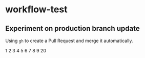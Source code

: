 # workflow-test

## Experiment on production branch update

Using `gh` to create a Pull Request and merge it automatically.

1
2
3
4
5
6
7
8
9
20
